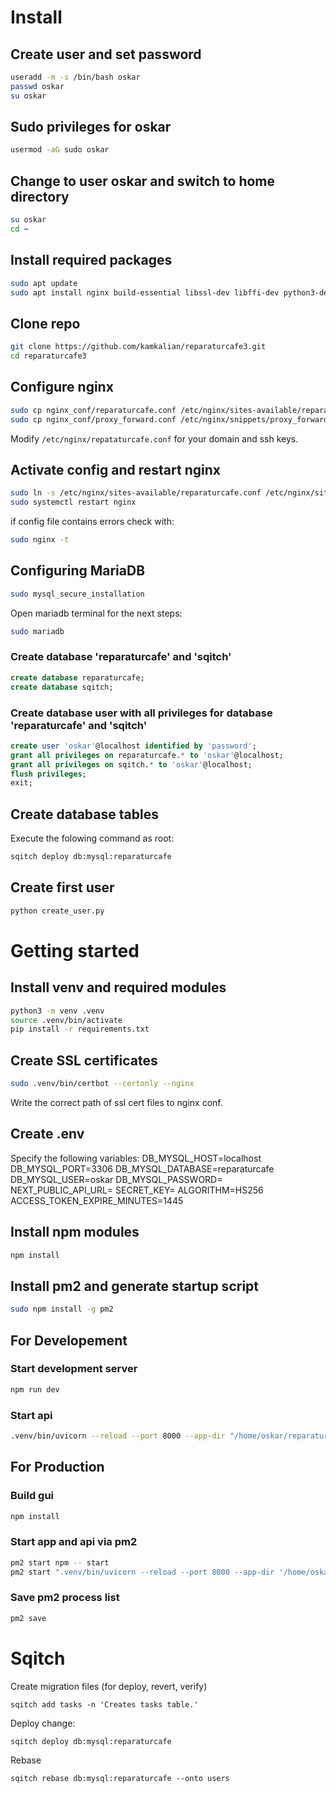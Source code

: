 # Install


## Create user and set password
```bash
useradd -m -s /bin/bash oskar
passwd oskar
su oskar
```

## Sudo privileges for oskar
```bash
usermod -aG sudo oskar
```

## Change to user oskar and switch to home directory
```bash
su oskar
cd ~
```

## Install required packages
```bash
sudo apt update
sudo apt install nginx build-essential libssl-dev libffi-dev python3-dev python3-venv mariadb-server sqitch npm
```

## Clone repo
```bash
git clone https://github.com/kamkalian/reparaturcafe3.git
cd reparaturcafe3
```

## Configure nginx
```bash
sudo cp nginx_conf/reparaturcafe.conf /etc/nginx/sites-available/reparaturcafe.conf
sudo cp nginx_conf/proxy_forward.conf /etc/nginx/snippets/proxy_forward.conf 
```
Modify `/etc/nginx/repataturcafe.conf` for your domain and ssh keys.

## Activate config and restart nginx
```bash
sudo ln -s /etc/nginx/sites-available/reparaturcafe.conf /etc/nginx/sites-enabled/
sudo systemctl restart nginx 
```
if config file contains errors check with:
```bash
sudo nginx -t
```

## Configuring MariaDB
```bash
sudo mysql_secure_installation
```
Open mariadb terminal for the next steps:
```bash
sudo mariadb
```

### Create database 'reparaturcafe' and 'sqitch'
```sql
create database reparaturcafe;
create database sqitch;
```

### Create database user with all privileges for database 'reparaturcafe' and 'sqitch'
```sql
create user 'oskar'@localhost identified by 'password';
grant all privileges on reparaturcafe.* to 'oskar'@localhost;
grant all privileges on sqitch.* to 'oskar'@localhost;
flush privileges;
exit;
```

## Create database tables
Execute the folowing command as root:
```bash
sqitch deploy db:mysql:reparaturcafe
```

## Create first user
```bash
python create_user.py
```

# Getting started

## Install venv and required modules
```bash
python3 -m venv .venv
source .venv/bin/activate
pip install -r requirements.txt
```

## Create SSL certificates
```bash
sudo .venv/bin/certbot --certonly --nginx
```
Write the correct path of ssl cert files to nginx conf.

## Create .env
Specify the following variables:
DB_MYSQL_HOST=localhost
DB_MYSQL_PORT=3306
DB_MYSQL_DATABASE=reparaturcafe
DB_MYSQL_USER=oskar
DB_MYSQL_PASSWORD=<password>
NEXT_PUBLIC_API_URL=<domain>
SECRET_KEY=<key>
ALGORITHM=HS256
ACCESS_TOKEN_EXPIRE_MINUTES=1445


## Install npm modules
```bash
npm install
```

## Install pm2 and generate startup script
```bash
sudo npm install -g pm2
```

## For Developement 
### Start development server 
```bash
npm run dev
```

### Start api
```bash
.venv/bin/uvicorn --reload --port 8000 --app-dir "/home/oskar/reparaturcafe3/" api.main:app
```

## For Production
### Build gui
```bash
npm install
```

### Start app and api via pm2
```bash
pm2 start npm -- start
pm2 start ".venv/bin/uvicorn --reload --port 8000 --app-dir '/home/oskar/reparaturcafe3/' api.main:app" --name fastapi
```

### Save pm2 process list
```bash
pm2 save
```

# Sqitch

Create migration files (for deploy, revert, verify)
```
sqitch add tasks -n 'Creates tasks table.'
```

Deploy change:
```
sqitch deploy db:mysql:reparaturcafe
```

Rebase
```
sqitch rebase db:mysql:reparaturcafe --onto users
```